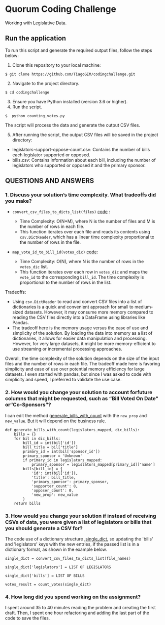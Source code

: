 # Quorum Coding Challenge
  Working with Legislative Data.


## Run the application

To run this script and generate the required output files, follow the steps below:

1. Clone this repository to your local machine:
```
$ git clone https://github.com/TiagoGIM/codingchallenge.git
```
2. Navigate to the project directory.
```
$ cd codingchallenge
```
3. Ensure you have Python installed (version 3.6 or higher).
4. Run the script.
```
$  python counting_votes.py
```

The script will process the data and generate the output CSV files.

5. After running the script, the output CSV files will be saved in the project directory:

- legislators-support-oppose-count.csv: Contains the number of bills each legislator supported or opposed.
- bills.csv: Contains information about each bill, including the number of legislators who supported or opposed it and the primary sponsor.

## QUESTIONS AND ANSWERS

### 1. Discuss your solution’s time complexity. What tradeoffs did you make?


- `convert_csv_files_to_dicts_list(files)` [code](https://github.com/TiagoGIM/codingchallenge/blob/0162ec42c59b0558adbf0cca5b0be34c3ad861f4/counting_votes.py#L12) :
   - Time Complexity: O(N*M), where N is the number of files and M is the number of rows in each file.
   - This function iterates over each file and reads its contents using `csv.DictReader`, which has a linear time complexity proportional to the number of rows in the file.

- `map_vote_id_to_bill_id(votes_dic)` [code](https://github.com/TiagoGIM/codingchallenge/blob/0162ec42c59b0558adbf0cca5b0be34c3ad861f4/counting_votes.py#L51):
   - Time Complexity: O(N), where N is the number of rows in the `votes_dic` list.
   - This function iterates over each row in `votes_dic` and maps the `vote_id` to the corresponding `bill_id`. The time complexity is proportional to the number of rows in the list.

Tradeoffs:
- Using `csv.DictReader` to read and convert CSV files into a list of dictionaries is a quick and convenient approach for small to medium-sized datasets. However, it may consume more memory compared to reading the CSV files directly into a DataFrame using libraries like Pandas.
- The tradeoff here is the memory usage versus the ease of use and simplicity of the solution. By loading the data into memory as a list of dictionaries, it allows for easier data manipulation and processing. However, for very large datasets, it might be more memory-efficient to use streaming or incremental processing approaches.

Overall, the time complexity of the solution depends on the size of the input files and the number of rows in each file. The tradeoff made here is favoring simplicity and ease of use over potential memory efficiency for large datasets. I even started with pandas, but since I was asked to code with simplicity and speed, I preferred to validate the use case.

### 2. How would you change your solution to account forfuture columns that might be requested, such as “Bill Voted On Date” or“Co-Sponsors”?

I can edit the method [generate_bills_with_count](https://github.com/TiagoGIM/codingchallenge/blob/0162ec42c59b0558adbf0cca5b0be34c3ad861f4/counting_votes.py#L31) with the `new_prop` and `new_value`.
But it will depend on the business rule.

```
def generate_bills_with_count(legislators_mapped, dic_bills):
    bills = {}
    for bil in dic_bills:
        bill_id = int(bil['id'])
        bill_title = bil['title']
        primary_id = int(bil['sponsor_id'])
        primary_sponsor = 'Unknown'
        if primary_id in legislators_mapped:
            primary_sponsor = legislators_mapped[primary_id]['name']
        bills[bill_id] = {
            'id': int(bil['id']),
            'title': bill_title,
            'primary_sponsor': primary_sponsor,
            'supporter_count': 0,
            'opposer_count': 0,
            'new_prop': new_value
        }
    return bills
```

### 3. How would you change your solution if instead of receiving CSVs of data, you were given a list of legislators or bills that you should generate a CSV for?
The code use of a dictionary structure ,[single_dict](https://github.com/TiagoGIM/codingchallenge/blob/0162ec42c59b0558adbf0cca5b0be34c3ad861f4/counting_votes.py#L105), so updating the 'bills' and 'legislators' keys with the new entries, if the passed list is in a dictionary format, as shown in the example below.


```
single_dict = convert_csv_files_to_dicts_list(file_names)

single_dict['legislators'] = LIST OF LEGISLATORS

single_dict['bills'] = LIST OF BILLS

votes_result = count_votes(single_dict)
```

### 4. How long did you spend working on the assignment?

I spent around 35 to 40 minutes reading the problem and creating the first draft. Then, I spent one hour refactoring and adding the last part of the code to save the files. 
